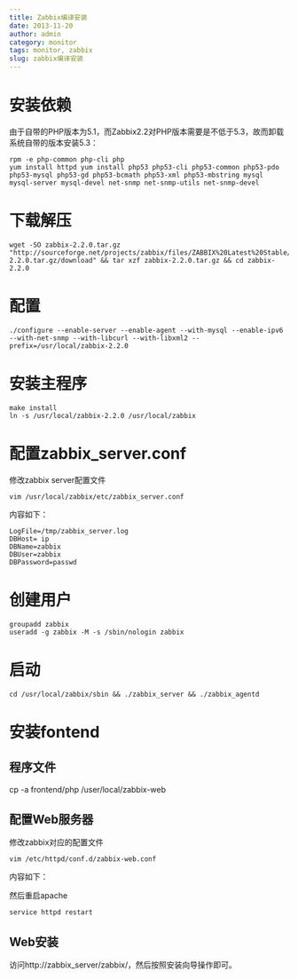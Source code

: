 ```yaml
---
title: Zabbix编译安装
date: 2013-11-20
author: admin
category: monitor
tags: monitor, zabbix
slug: zabbix编译安装
---
```


安装依赖
========

由于自带的PHP版本为5.1，而Zabbix2.2对PHP版本需要是不低于5.3，故而卸载系统自带的版本安装5.3：

    rpm -e php-common php-cli php
    yum install httpd yum install php53 php53-cli php53-common php53-pdo php53-mysql php53-gd php53-bcmath php53-xml php53-mbstring mysql mysql-server mysql-devel net-snmp net-snmp-utils net-snmp-devel

下载解压
========

    wget -SO zabbix-2.2.0.tar.gz "http://sourceforge.net/projects/zabbix/files/ZABBIX%20Latest%20Stable/2.2.0/zabbix-2.2.0.tar.gz/download" && tar xzf zabbix-2.2.0.tar.gz && cd zabbix-2.2.0

配置
====

    ./configure --enable-server --enable-agent --with-mysql --enable-ipv6 --with-net-snmp --with-libcurl --with-libxml2 --prefix=/usr/local/zabbix-2.2.0

安装主程序
==========

    make install
    ln -s /usr/local/zabbix-2.2.0 /usr/local/zabbix

配置zabbix\_server.conf
=======================

修改zabbix server配置文件

    vim /usr/local/zabbix/etc/zabbix_server.conf

内容如下：

    LogFile=/tmp/zabbix_server.log
    DBHost= ip
    DBName=zabbix
    DBUser=zabbix
    DBPassword=passwd

创建用户
========

    groupadd zabbix
    useradd -g zabbix -M -s /sbin/nologin zabbix

启动
====

    cd /usr/local/zabbix/sbin && ./zabbix_server && ./zabbix_agentd

安装fontend
===========

程序文件
--------

cp -a frontend/php /user/local/zabbix-web

配置Web服务器
-------------

修改zabbix对应的配置文件

    vim /etc/httpd/conf.d/zabbix-web.conf

<p>
内容如下：  

<script src="https://gist.github.com/xdays/7564955.js"></script>
</p>
然后重启apache

    service httpd restart

Web安装
-------

访问http://zabbix\_server/zabbix/，然后按照安装向导操作即可。

